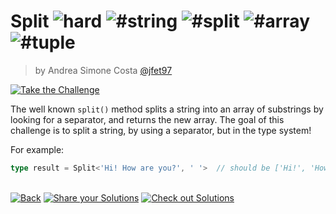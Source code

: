 <!--info-header-start--><h1>Split <img src="https://img.shields.io/badge/-hard-de3d37" alt="hard"/> <img src="https://img.shields.io/badge/-%23string-999" alt="#string"/> <img src="https://img.shields.io/badge/-%23split-999" alt="#split"/> <img src="https://img.shields.io/badge/-%23array-999" alt="#array"/> <img src="https://img.shields.io/badge/-%23tuple-999" alt="#tuple"/></h1><blockquote><p>by Andrea Simone Costa <a href="https://github.com/jfet97" target="_blank">@jfet97</a></p></blockquote><p><a href="https://tsch.js.org/2822/play" target="_blank"><img src="https://img.shields.io/badge/-Take%20the%20Challenge-3178c6?logo=typescript&logoColor=white" alt="Take the Challenge"/></a> </p><!--info-header-end-->

The well known `split()` method splits a string into an array of substrings by looking for a separator, and returns the new array. The goal of this challenge is to split a string, by using a separator, but in the type system!

For example:

```ts
type result = Split<'Hi! How are you?', ' '>  // should be ['Hi!', 'How', 'are', 'you?']
```


<!--info-footer-start--><br><a href="../../README.md" target="_blank"><img src="https://img.shields.io/badge/-Back-grey" alt="Back"/></a> <a href="https://tsch.js.org/2822/answer" target="_blank"><img src="https://img.shields.io/badge/-Share%20your%20Solutions-teal" alt="Share your Solutions"/></a> <a href="https://tsch.js.org/2822/solutions" target="_blank"><img src="https://img.shields.io/badge/-Check%20out%20Solutions-de5a77?logo=awesome-lists&logoColor=white" alt="Check out Solutions"/></a> <!--info-footer-end-->